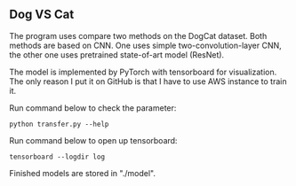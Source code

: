 ## Dog VS Cat

The program uses compare two methods on the DogCat dataset. Both methods are based on CNN. One uses simple  two-convolution-layer CNN, the other one uses pretrained state-of-art model (ResNet). 

The model is implemented by PyTorch with tensorboard for visualization. The only reason I put it on GitHub is that I have to use AWS instance to train it.

Run command below to check the parameter:

```shell
python transfer.py --help
```

Run command below to open up tensorboard:

```shell
tensorboard --logdir log
```

Finished models are stored in "./model". 

 



